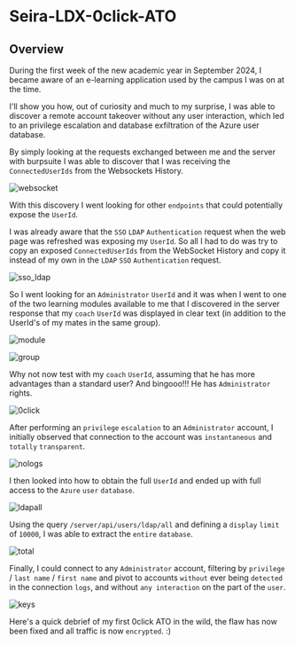 # Seira-LDX-0click-ATO

## Overview
During the first week of the new academic year in September 2024, I became aware of an e-learning application used by the campus I was on at the time. 

I'll show you how, out of curiosity and much to my surprise, I was able to discover a remote account takeover without any user interaction, which led to an privilege escalation and database exfiltration of the Azure user database.

By simply looking at the requests exchanged between me and the server with burpsuite I was able to discover that I was receiving the `ConnectedUserIds` from the Websockets History.

![websocket](https://github.com/user-attachments/assets/5148235e-e661-47fa-9ddb-d18a81ace935)

With this discovery I went looking for other `endpoints` that could potentially expose the `UserId`.

I was already aware that the `SSO` `LDAP` `Authentication` request when the web page was refreshed was exposing my `UserId`. So all I had to do was try to copy an exposed `ConnectedUserIds` from the WebSocket History and copy it instead of my own in the `LDAP` `SSO` `Authentication` request.

![sso_ldap](https://github.com/user-attachments/assets/2c486908-f4d0-4a2f-a8e4-8178e1f35cdc)

So I went looking for an `Administrator` `UserId` and it was when I went to one of the two learning modules available to me that I discovered in the server response that my `coach` `UserId` was displayed in clear text (in addition to the UserId's of my mates in the same group).

![module](https://github.com/user-attachments/assets/414bfa6b-8d1f-4188-9239-977cced1aa15)

![group](https://github.com/user-attachments/assets/b2d8568d-e927-4bf6-9a6b-0c65ac345702)

Why not now test with my `coach` `UserId`, assuming that he has more advantages than a standard user? And bingooo!!! He has `Administrator` rights.

![0click](https://github.com/user-attachments/assets/4dedd1fc-7481-4e66-a9c4-5802e59281dd)

After performing an `privilege` `escalation` to an `Administrator` account, I initially observed that connection to the account was `instantaneous` and `totally` `transparent`.

![nologs](https://github.com/user-attachments/assets/c27bd20d-79ec-45a4-ac99-c4a4eb67c577)

I then looked into how to obtain the full `UserId` and ended up with full access to the `Azure` `user` `database`.

![ldapall](https://github.com/user-attachments/assets/f4ca1b51-820b-4a51-8a62-f5ef43905275)

Using the query `/server/api/users/ldap/all` and defining a `display` `limit` of `10000`, I was able to extract the `entire` `database`.

![total](https://github.com/user-attachments/assets/6d914c40-cd4e-458d-9939-e440667b7396)

Finally, I could connect to any `Administrator` account, filtering by `privilege` / `last name` / `first name` and pivot to accounts `without` ever being `detected` in the connection `logs`, and without `any interaction` on the part of the `user`.

![keys](https://github.com/user-attachments/assets/70b5748a-273c-4da0-b872-691996e65f94)

Here's a quick debrief of my first 0click ATO in the wild, the flaw has now been fixed and all traffic is now `encrypted`. :)


